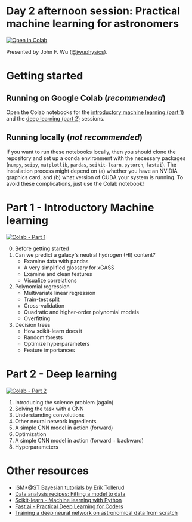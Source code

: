 # Day 2 afternoon session: Practical machine learning for astronomers 
[![Open in Colab](https://colab.research.google.com/assets/colab-badge.svg)](https://colab.research.google.com/github/AstroHackWeek/AstroHackWeek2022)

Presented by John F. Wu ([@jwuphysics](https://github.com/jwuphysics)).

# Getting started

## Running on Google Colab (*recommended*)
Open the Colab notebooks for the [introductory machine learning (part 1)](https://colab.research.google.com/github/AstroHackWeek/AstroHackWeek2022/blob/main/day2/01-intro-machine-learning.ipynb) and the [deep learning (part 2)](https://colab.research.google.com/github/AstroHackWeek/AstroHackWeek2022/blob/main/day2/02-deep-learning.ipynb) sessions.

## Running locally (*not recommended*)
If you want to run these notebooks locally, then you should clone the repository and set up a conda environment with the necessary packages (`numpy`, `scipy`, `matplotlib`, `pandas`, `scikit-learn`, `pytorch`, `fastai`). The installation process might depend on (a) whether you have an NVIDIA graphics card, and (b) what version of CUDA your system is running. To avoid these complications, just use the Colab notebook!

# Part 1 - Introductory Machine learning 
[![Colab - Part 1](https://colab.research.google.com/assets/colab-badge.svg)](https://colab.research.google.com/github/AstroHackWeek/AstroHackWeek2022/blob/main/day2/01-intro-machine-learning.ipynb)

0. Before getting started
1. Can we predict a galaxy's neutral hydrogen (HI) content?
    - Examine data with pandas
    - A very simplified glossary for xGASS
    - Examine and clean features
    - Visualize correlations
2. Polynomial regression
    - Multivariate linear regression
    - Train-test split
    - Cross-validation
    - Quadratic and higher-order polynomial models
    - Overfitting
3. Decision trees
    - How scikit-learn does it
    - Random forests
    - Optimize hyperparameters
    - Feature importances

# Part 2 - Deep learning
[![Colab - Part 2](https://colab.research.google.com/assets/colab-badge.svg)](https://colab.research.google.com/github/AstroHackWeek/AstroHackWeek2022/blob/main/day2/02-deep-learning.ipynb)

1. Introducing the science problem (again)
2. Solving the task with a CNN
3. Understanding convolutions
4. Other neural network ingredients
5. A simple CNN model in action (forward)
6. Optimization
7. A simple CNN model in action (forward + backward)
8. Hyperparameters

# Other resources

- [ISM\*@ST Bayesian tutorials by Erik Tollerud](https://github.com/eteq/bayes-ismstar)
- [Data analysis recipes: Fitting a model to data](https://arxiv.org/abs/1008.4686)
- [Scikit-learn - Machine learning with Python](https://scikit-learn.org/stable/)
- [Fast.ai - Practical Deep Learning for Coders](https://course.fast.ai/)
- [Training a deep neural network on astronomical data from scratch](https://jwuphysics.github.io/blog/galaxies/astrophysics/deep%20learning/computer%20vision/fastai/2020/05/26/training-a-deep-cnn.html)
